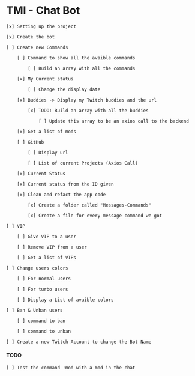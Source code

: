 # TMI - Chat Bot

    [x] Setting up the project

    [x] Create the bot

    [ ] Create new Commands

        [ ] Command to show all the avaible commands

            [ ] Build an array with all the commands

        [x] My Current status
        
            [ ] Change the display date

        [x] Buddies -> Display my Twitch buddies and the url

            [x] TODO: Build an array with all the buddies

                [ ] Update this array to be an axios call to the backend

        [x] Get a list of mods

        [ ] GitHub

            [ ] Display url
        
            [ ] List of current Projects (Axios Call)

        [x] Current Status

        [x] Current status from the ID given

        [x] Clean and refact the app code

            [x] Create a folder called "Messages-Commands"

            [x] Create a file for every message command we got

    [ ] VIP

        [ ] Give VIP to a user

        [ ] Remove VIP from a user

        [ ] Get a list of VIPs

    [ ] Change users colors

        [ ] For normal users

        [ ] For turbo users

        [ ] Display a List of avaible colors

    [ ] Ban & Unban users

        [ ] command to ban

        [ ] command to unban

    [ ] Create a new Twitch Account to change the Bot Name 

#### TODO

    [ ] Test the command !mod with a mod in the chat

